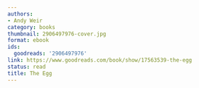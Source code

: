 ```yaml
---
authors:
- Andy Weir
category: books
thumbnail: 2906497976-cover.jpg
format: ebook
ids:
  goodreads: '2906497976'
link: https://www.goodreads.com/book/show/17563539-the-egg
status: read
title: The Egg
---
```

